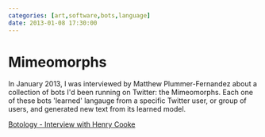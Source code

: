 ```yaml
---
categories: [art,software,bots,language]
date: 2013-01-08 17:30:00
---
```


# Mimeomorphs

In January 2013, I was interviewed by Matthew Plummer-Fernandez about a collection of bots I'd been running on Twitter: the Mimeomorphs. Each one of these bots 'learned' langauge from a specific Twitter user, or group of users, and generated new text from its learned model. 

[Botology - Interview with Henry Cooke](https://botology.tumblr.com/post/40021057086/henry-cooke-interview)
